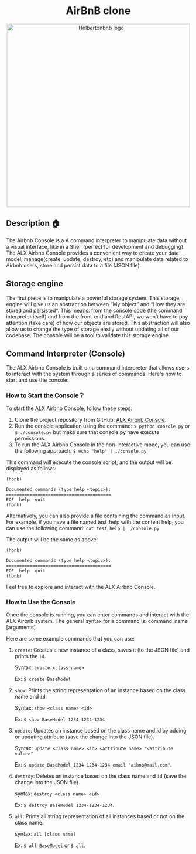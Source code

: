 <h1 align="center">AirBnB clone</h1>

<p align="center">
  <img src="https://github.com/Obada-Badee/AirBnB_clone/blob/master/assets/hbnb-logo.png"
       alt="Holbertonbnb logo"
       width="500"
  >
</p>

## Description :house:
The Airbnb Console is a A command interpreter to manipulate data without a visual interface, like in a Shell (perfect for development and debugging). The ALX Airbnb Console provides a convenient way to create your data model, manage(create, update, destroy, etc) and manipulate data related to Airbnb users, store and persist data to a file (JSON file).

## Storage engine

The first piece is to manipulate a powerful storage system. This storage engine will give us an abstraction between “My object” and “How they are stored and persisted”. This means: from the console code (the command interpreter itself) and from the front-end and RestAPI, we won’t have to pay attention (take care) of how our objects are stored.
This abstraction will also allow us to change the type of storage easily without updating all of our codebase.
The console will be a tool to validate this storage engine.

## Command Interpreter (Console)

The ALX Airbnb Console is built on a command interpreter that allows users to interact with the system through a series of commands. Here's how to start and use the console:

### How to Start the Console :grey_question:

To start the ALX Airbnb Console, follow these steps:

1. Clone the project repository from GitHub: [ALX Airbnb Console](https://github.com/Obada-Badee/AirBnB_clone.git).
2. Run the console application using the command:
   `$ python console.py` or
   `$ ./console.py` but make sure that console.py have execute permissions.
3. To run the ALX Airbnb Console in the non-interactive mode, you can use the following approach:
   `$ echo "help" | ./console.py`

This command will execute the console script, and the output will be displayed as follows:
```
(hbnb)

Documented commands (type help <topic>):
========================================
EOF  help  quit
(hbnb)
```

Alternatively, you can also provide a file containing the command as input. For example, if you have a file named test_help with the content help, you can use the following command:
`cat test_help | ./console.py`

The output will be the same as above:
```
(hbnb)

Documented commands (type help <topic>):
========================================
EOF  help  quit
(hbnb)
```

Feel free to explore and interact with the ALX Airbnb Console.

### How to Use the Console

Once the console is running, you can enter commands and interact with the ALX Airbnb system. The general syntax for a command is:
command_name [arguments]

Here are some example commands that you can use:

1. `create`: Creates a new instance of a class, saves it (to the JSON file) and prints the `id`.

	Syntax: `create <class name>`

	Ex: `$ create BaseModel`
   
2. `show`: Prints the string representation of an instance based on the class name and `id`.

	Syntax: `show <class name> <id>`

	Ex: `$ show BaseModel 1234-1234-1234`

3. `update`: Updates an instance based on the class name and id by adding or updating attribute (save the change into the JSON file).

	Syntax: `update <class name> <id> <attribute name> "<attribute value>"`

	Ex: `$ update BaseModel 1234-1234-1234 email "aibnb@mail.com"`.

4. `destroy`: Deletes an instance based on the class name and `id` (save the change into the JSON file).

	syntax: `destroy <class name> <id>`

	Ex: `$ destroy BaseModel 1234-1234-1234`.
   
5. `all`: Prints all string representation of all instances based or not on the class name.

	syntax: `all [class name]`

	Ex: `$ all BaseModel` or `$ all`.
